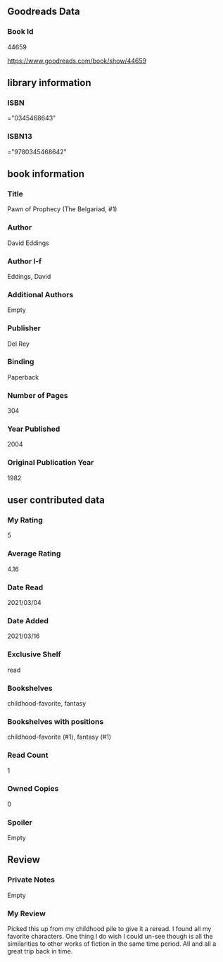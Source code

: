 <!-- This template shows how to bulk convert all columns of data into one markdown file -->
<!-- caveat: substitution key matches column headers from default export. You will get a KeyError if there's a mismatch -->

## Goodreads Data

### Book Id 

44659

https://www.goodreads.com/book/show/44659

## library information

### ISBN 
="0345468643"

### ISBN13 
="9780345468642"

## book information

### Title
Pawn of Prophecy (The Belgariad, #1)

### Author 
David Eddings

### Author l-f 
Eddings, David

### Additional Authors
Empty

### Publisher 
Del Rey

### Binding
Paperback

### Number of Pages
304

### Year Published
2004

### Original Publication Year 
1982

## user contributed data

### My Rating
5

### Average Rating
4.16

### Date Read
2021/03/04

### Date Added
2021/03/16

### Exclusive Shelf
read

### Bookshelves
childhood-favorite, fantasy

### Bookshelves with positions
childhood-favorite (#1), fantasy (#1)

### Read Count
1

### Owned Copies
0

### Spoiler 
Empty

## Review

### Private Notes
Empty

### My Review
Picked this up from my childhood pile to give it a reread. I found all my favorite characters. One thing I do wish I could un-see though is all the similarities to other works of fiction in the same time period. All and all a great trip back in time.